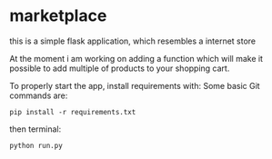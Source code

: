 # marketplace
this is a simple flask application, which resembles a internet store

At the moment i am working on adding a function which will make it possible to add multiple of products to your shopping cart.

To properly start the app, install requirements with:
Some basic Git commands are:
```
pip install -r requirements.txt
```
then terminal:

```
python run.py
```

